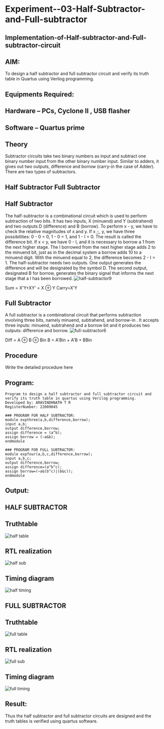 # Experiment--03-Half-Subtractor-and-Full-subtractor
## Implementation-of-Half-subtractor-and-Full-subtractor-circuit
## AIM:
To design a half subtractor and full subtractor circuit and verify its truth table in Quartus using Verilog programming.

## Equipments Required:
## Hardware – PCs, Cyclone II , USB flasher
## Software – Quartus prime
## Theory
Subtractor circuits take two binary numbers as input and subtract one binary number input from the other binary number input. Similar to adders, it gives out two outputs, difference and borrow (carry-in the case of Adder). There are two types of subtractors.

## Half Subtractor Full Subtractor
## Half Subtractor
The half-subtractor is a combinational circuit which is used to perform subtraction of two bits. It has two inputs, X (minuend) and Y (subtrahend) and two outputs D (difference) and B (borrow). To perform x - y, we have to check the relative magnitudes of x and y. If x ;;, y, we have three possibilities: 0 - 0 = 0, 1 - 0 = 1, and 1 - I = 0. The result is called the difference bit. If x < y, we have 0 - I, and it is necessary to borrow a 1 from the next higher stage. The I borrowed from the next higher stage adds 2 to the minuend bit, just as in the decimal system a borrow adds 10 to a minuend digit. With the minuend equal to 2, the difference becomes 2 - I = 1. The half-subtractor needs two outputs. One output generates the difference and will be designated by the symbol D. The second output, designated B for borrow, generates the binary signal that informs the next stage that a I has been borrowed.
![half-subtractor9](https://user-images.githubusercontent.com/36288975/166112538-58c3bc7c-ee5d-4e6a-ac8d-8e8328efe27a.png)


Sum = X'Y+XY' = X ⊕ Y
Carry=X'Y

## Full Subtractor
A full subtractor is a combinational circuit that performs subtraction involving three bits, namely minuend, subtrahend, and borrow-in . It accepts three inputs: minuend, subtrahend and a borrow bit and it produces two outputs: difference and borrow. 
![full-subtractor6](https://user-images.githubusercontent.com/36288975/166112541-24c68359-3de8-4674-ae22-8272ffc385ed.png)


Diff = A ⊕ B ⊕ Bin B = A'Bin + A'B + BBin

## Procedure



Write the detailed procedure here 


## Program:
```
Program to design a half subtractor and full subtractor circuit and verify its truth table in quartus using Verilog programming.
Developed by: ARAVINDHNATH T R
RegisterNumber: 22009045
```
```
### PROGRAM FOR HALF SUBTRACTOR:
module expthree(a,b,difference,borrow);
input a,b;
output difference,borrow;
assign difference = (a^b);
assign borrow = (~a&b);
endmodule
```
```
### PROGRAM FOR FULL SUBTRACTOR:
module expfour(a,b,c,difference,borrow);
input a,b,c;
output difference,borrow;
assign difference=(a^b^c);
assign borrow=(~a&(b^c)|(b&c));
endmodule
```

## Output:

## HALF SUBTRACTOR

## Truthtable

![half table](https://user-images.githubusercontent.com/118790841/211188682-74da1621-d6cd-4d62-b63c-ec58a6ff5515.png)

##  RTL realization

![half sub](https://user-images.githubusercontent.com/118790841/211188665-eafd140f-5d11-4999-9be3-ae0c89e38b9a.png)

## Timing diagram 
![half timing](https://user-images.githubusercontent.com/118790841/211188672-45892697-9e83-418b-bb9f-373d01b9bdd2.png)

## FULL SUBTRACTOR

## Truthtable

![full table](https://user-images.githubusercontent.com/118790841/211188678-c0f3a8cb-5f19-4215-812f-0ed8837f18be.png)

##  RTL realization
![full sub](https://user-images.githubusercontent.com/118790841/211188667-d29dc5ca-f547-4c71-8bc7-2a8af503ba20.png)


## Timing diagram 
![full timing](https://user-images.githubusercontent.com/118790841/211188674-e71cd071-5389-4f65-a8d8-0eececbd1ce7.jpg)

## Result:
Thus the half subtractor and full subtractor circuits are designed and the truth tables is verified using quartus software.
